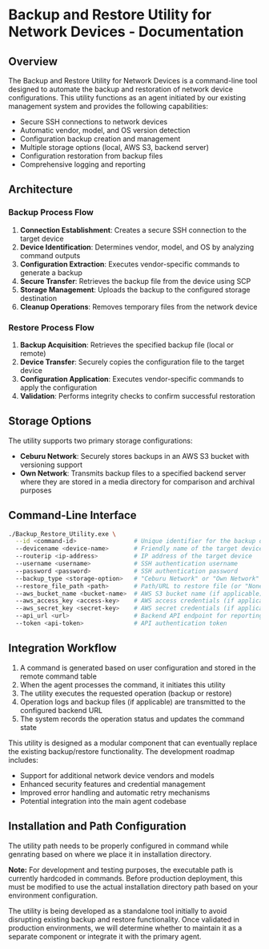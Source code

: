 # Backup and Restore Utility for Network Devices - Documentation

## Overview

The Backup and Restore Utility for Network Devices is a command-line tool designed to automate the backup and restoration of network device configurations. This utility functions as an agent initiated by our existing management system and provides the following capabilities:

- Secure SSH connections to network devices
- Automatic vendor, model, and OS version detection
- Configuration backup creation and management
- Multiple storage options (local, AWS S3, backend server)
- Configuration restoration from backup files
- Comprehensive logging and reporting

## Architecture

### Backup Process Flow

1. **Connection Establishment**: Creates a secure SSH connection to the target device
2. **Device Identification**: Determines vendor, model, and OS by analyzing command outputs
3. **Configuration Extraction**: Executes vendor-specific commands to generate a backup
4. **Secure Transfer**: Retrieves the backup file from the device using SCP
5. **Storage Management**: Uploads the backup to the configured storage destination
6. **Cleanup Operations**: Removes temporary files from the network device

### Restore Process Flow

1. **Backup Acquisition**: Retrieves the specified backup file (local or remote)
2. **Device Transfer**: Securely copies the configuration file to the target device
3. **Configuration Application**: Executes vendor-specific commands to apply the configuration
4. **Validation**: Performs integrity checks to confirm successful restoration

## Storage Options

The utility supports two primary storage configurations:

- **Ceburu Network**: Securely stores backups in an AWS S3 bucket with versioning support
- **Own Network**: Transmits backup files to a specified backend server where they are stored in a media directory for comparison and archival purposes

## Command-Line Interface

```bash
./Backup_Restore_Utility.exe \
  --id <command-id>                # Unique identifier for the backup operation
  --devicename <device-name>       # Friendly name of the target device
  --routerip <ip-address>          # IP address of the target device
  --username <username>            # SSH authentication username
  --password <password>            # SSH authentication password
  --backup_type <storage-option>   # "Ceburu Network" or "Own Network"
  --restore_file_path <path>       # Path/URL to restore file (or "None" for backup)
  --aws_bucket_name <bucket-name>  # AWS S3 bucket name (if applicable)
  --aws_access_key <access-key>    # AWS access credentials (if applicable)
  --aws_secret_key <secret-key>    # AWS secret credentials (if applicable)
  --api_url <url>                  # Backend API endpoint for reporting
  --token <api-token>              # API authentication token
```

## Integration Workflow

1. A command is generated based on user configuration and stored in the remote command table
2. When the agent processes the command, it initiates this utility
3. The utility executes the requested operation (backup or restore)
4. Operation logs and backup files (if applicable) are transmitted to the configured backend URL
5. The system records the operation status and updates the command state


This utility is designed as a modular component that can eventually replace the existing backup/restore functionality. The development roadmap includes:

- Support for additional network device vendors and models
- Enhanced security features and credential management
- Improved error handling and automatic retry mechanisms
- Potential integration into the main agent codebase


## Installation and Path Configuration

The utility path needs to be properly configured in command while genrating based on where we place it in installation directory.

**Note:** For development and testing purposes, the executable path is currently hardcoded in commands. Before production deployment, this must be modified to use the actual installation directory path based on your environment configuration.

The utility is being developed as a standalone tool initially to avoid disrupting existing backup and restore functionality. Once validated in production environments, we will determine whether to maintain it as a separate component or integrate it with the primary agent.